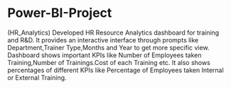 # Power-BI-Project
(HR_Analytics)
Developed HR Resource Analytics dashboard for training and R&D.
It provides an interactive interface through prompts like Department,Trainer Type,Months and Year to get more specific view.
Dashboard shows important KPIs like Number of Employees taken Training,Number of Trainings.Cost of each Training etc.
It also shows percentages of different KPIs like Percentage of Employees taken Internal or External Training.
